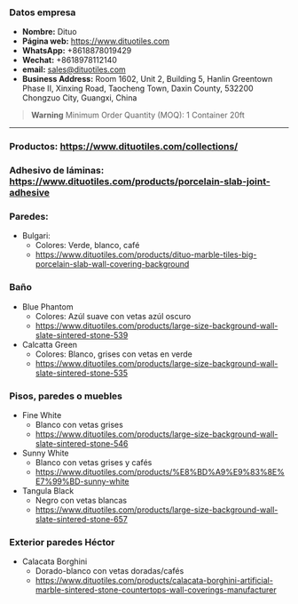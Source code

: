 ### Datos empresa

- **Nombre:** Dituo
- **Página web:** https://www.dituotiles.com
- **WhatsApp:** +8618878019429
- **Wechat:** +8618978112140
- **email:** sales@dituotiles.com
- **Business Address:** Room 1602, Unit 2, Building 5, Hanlin Greentown Phase II, Xinxing Road, Taocheng Town, Daxin County, 532200 Chongzuo City, Guangxi, China

>**Warning**
> Minimum Order Quantity (MOQ): 1 Container 20ft

--- 
### Productos: https://www.dituotiles.com/collections/ 
### Adhesivo de láminas: https://www.dituotiles.com/products/porcelain-slab-joint-adhesive 

### Paredes: 
  - Bulgari: 
     - Colores: Verde, blanco, café
     - https://www.dituotiles.com/products/dituo-marble-tiles-big-porcelain-slab-wall-covering-background

### Baño
  - Blue Phantom
    - Colores: Azúl suave con vetas azúl oscuro
    - https://www.dituotiles.com/products/large-size-background-wall-slate-sintered-stone-539 
  - Calcatta Green
    - Colores: Blanco, grises con vetas en verde
    - https://www.dituotiles.com/products/large-size-background-wall-slate-sintered-stone-535 

### Pisos, paredes o muebles
  - Fine White
    - Blanco con vetas grises
    - https://www.dituotiles.com/products/large-size-background-wall-slate-sintered-stone-546 
  - Sunny White
    - Blanco con vetas grises y cafés
    - https://www.dituotiles.com/products/%E8%BD%A9%E9%83%8E%E7%99%BD-sunny-white 
  - Tangula Black
    - Negro con vetas blancas 
    - https://www.dituotiles.com/products/large-size-background-wall-slate-sintered-stone-657 

### Exterior paredes Héctor
  - Calacata Borghini
    - Dorado-blanco con vetas doradas/cafés
    - https://www.dituotiles.com/products/calacata-borghini-artificial-marble-sintered-stone-countertops-wall-coverings-manufacturer 
